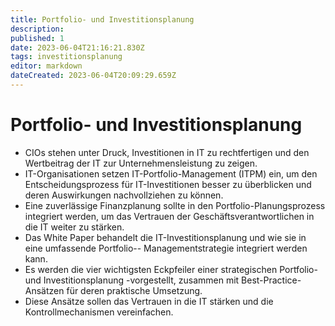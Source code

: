 ```yaml
---
title: Portfolio- und Investitionsplanung
description: 
published: 1
date: 2023-06-04T21:16:21.830Z
tags: investitionsplanung
editor: markdown
dateCreated: 2023-06-04T20:09:29.659Z
---
```


# Portfolio- und Investitionsplanung

- CIOs stehen unter Druck, Investitionen in IT zu rechtfertigen und den Wertbeitrag der IT zur Unternehmensleistung zu zeigen.
- IT-Organisationen setzen IT-Portfolio-Management (ITPM) ein, um den Entscheidungsprozess für IT-Investitionen besser zu überblicken und deren Auswirkungen nachvollziehen zu können.
- Eine zuverlässige Finanzplanung sollte in den Portfolio-Planungsprozess integriert werden, um das Vertrauen der Geschäftsverantwortlichen in die IT weiter zu stärken.
- Das White Paper behandelt die IT-Investitionsplanung und wie sie in eine umfassende Portfolio-- Managementstrategie integriert werden kann.
- Es werden die vier wichtigsten Eckpfeiler einer strategischen Portfolio- und Investitionsplanung -vorgestellt, zusammen mit Best-Practice-Ansätzen für deren praktische Umsetzung.
- Diese Ansätze sollen das Vertrauen in die IT stärken und die Kontrollmechanismen vereinfachen.